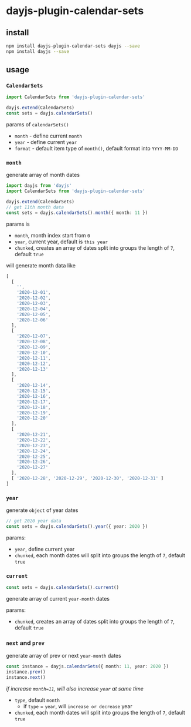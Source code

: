 # dayjs-plugin-calendar-sets

## install

```sh
npm install dayjs-plugin-calendar-sets dayjs --save
npm install dayjs --save
```

## usage

### `CalendarSets`

```ts
import CalendarSets from 'dayjs-plugin-calendar-sets'

dayjs.extend(CalendarSets)
const sets = dayjs.calendarSets()
```

params of `calendarSets()`

- `month` - define current `month`
- `year` - define current `year`
- `format` - default item type of `month()`, default format into `YYYY-MM-DD`

### `month`

generate array of month dates

```ts
import dayjs from 'dayjs'
import CalendarSets from 'dayjs-plugin-calendar-sets'

dayjs.extend(CalendarSets)
// get 11th month data
const sets = dayjs.calendarSets().month({ month: 11 })
```

params is

- `month`, month index start from `0`
- `year`, current year, default is `this year`
- `chunked`, creates an array of dates split into groups the length of `7`, default `true`

will generate month data like 

```ts
[
  [
    '',
    '2020-12-01',
    '2020-12-02',
    '2020-12-03',
    '2020-12-04',
    '2020-12-05',
    '2020-12-06'
  ],
  [
    '2020-12-07',
    '2020-12-08',
    '2020-12-09',
    '2020-12-10',
    '2020-12-11',
    '2020-12-12',
    '2020-12-13'
  ],
  [
    '2020-12-14',
    '2020-12-15',
    '2020-12-16',
    '2020-12-17',
    '2020-12-18',
    '2020-12-19',
    '2020-12-20'
  ],
  [
    '2020-12-21',
    '2020-12-22',
    '2020-12-23',
    '2020-12-24',
    '2020-12-25',
    '2020-12-26',
    '2020-12-27'
  ],
  [ '2020-12-28', '2020-12-29', '2020-12-30', '2020-12-31' ]
]
```

### `year`

generate `object` of year dates

```ts
// get 2020 year data
const sets = dayjs.calendarSets().year({ year: 2020 })
```

params:

- `year`, define current year
- `chunked`, each month dates will split into groups the length of `7`, default `true`

### `current`

```ts
const sets = dayjs.calendarSets().current()
```

generate array of current `year-month` dates

params:

- `chunked`, creates an array of dates split into groups the length of `7`, default `true`

### `next` and `prev`

generate array of prev or next `year-month` dates

```ts
const instance = dayjs.calendarSets({ month: 11, year: 2020 })
instance.prev()
instance.next()
```

*if increase `month=11`, will also increase `year` at same time*

- `type`, default `month`
  - if `type` = `year`, will `increase or decrease` year
- `chunked`, each month dates will split into groups the length of `7`, default `true`